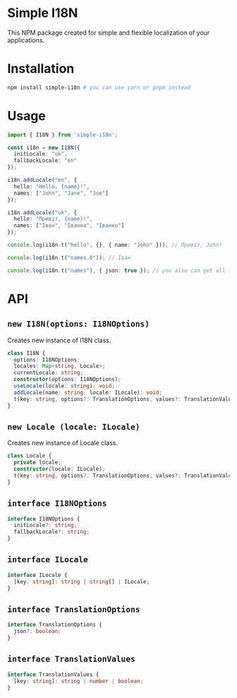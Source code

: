 # Simple I18N

This NPM package created for simple and flexible localization of your applications.

# Installation 

```bash
npm install simple-i18n # you can use yarn or pnpm instead
```

# Usage

```ts
import { I18N } from 'simple-i18n';

const i18n = new I18N({
  initLocale: "uk",
  fallbackLocale: "en"
});

i18n.addLocale("en", {
  hello: "Hello, {name}!",
  names: ["John", "Jane", "Joe"]
});

i18n.addLocale("uk", {
  hello: "Привіт, {name}!",
  names: ["Іван", "Іванна", "Іванко"]
});

console.log(i18n.t("hello", {}, { name: "John" })); // Привіт, John!

console.log(i18n.t("names.0")); // Іван

console.log(i18n.t("names"), { json: true }); // you also can get all translations as JSON
```

# API

## `new I18N(options: I18NOptions)`
Creates new instance of I18N class.

```ts
class I18N {
  options: I18NOptions;
  locales: Map<string, Locale>;
  currentLocale: string;
  constructor(options: I18NOptions);
  useLocale(locale: string): void;
  addLocale(name: string, locale: ILocale): void;
  t(key: string, options?: TranslationOptions, values?: TranslationValues): string | string[] | ILocale | undefined;
}
```

## `new Locale (locale: ILocale)`
Creates new instance of Locale class.

```ts
class Locale {
  private locale;
  constructor(locale: ILocale);
  t(key: string, options?: TranslationOptions, values?: TranslationValues): string | string[] | ILocale | undefined;
}
```

## `interface I18NOptions`
```ts
interface I18NOptions {
  initLocale?: string;
  fallbackLocale?: string;
}
```

## `interface ILocale`
```ts
interface ILocale {
  [key: string]: string | string[] | ILocale;
}
```

## `interface TranslationOptions`
```ts
interface TranslationOptions {
  json?: boolean;
}
```

## `interface TranslationValues`
```ts
interface TranslationValues {
  [key: string]: string | number | boolean;
}
```
